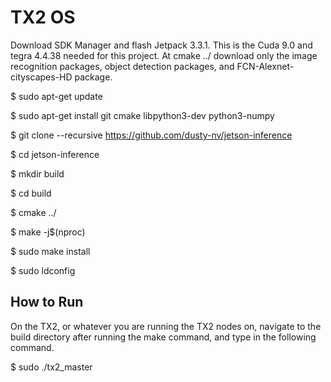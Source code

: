 # TX2 OS
Download SDK Manager and flash Jetpack 3.3.1. This is the Cuda 9.0 and tegra 4.4.38 needed for this project.
At cmake ../ download only the image recognition packages, object detection packages, and FCN-Alexnet-cityscapes-HD package.

  $ sudo apt-get update
  
  $ sudo apt-get install git cmake libpython3-dev python3-numpy
  
  $ git clone --recursive https://github.com/dusty-nv/jetson-inference
  
  $ cd jetson-inference
  
  $ mkdir build
  
  $ cd build
  
  $ cmake ../
  
  $ make -j$(nproc)
  
  $ sudo make install
  
  $ sudo ldconfig

## How to Run
On the TX2, or whatever you are running the TX2 nodes on, navigate to the build directory after 
running the make command, and type in the following command.

$ sudo ./tx2_master
